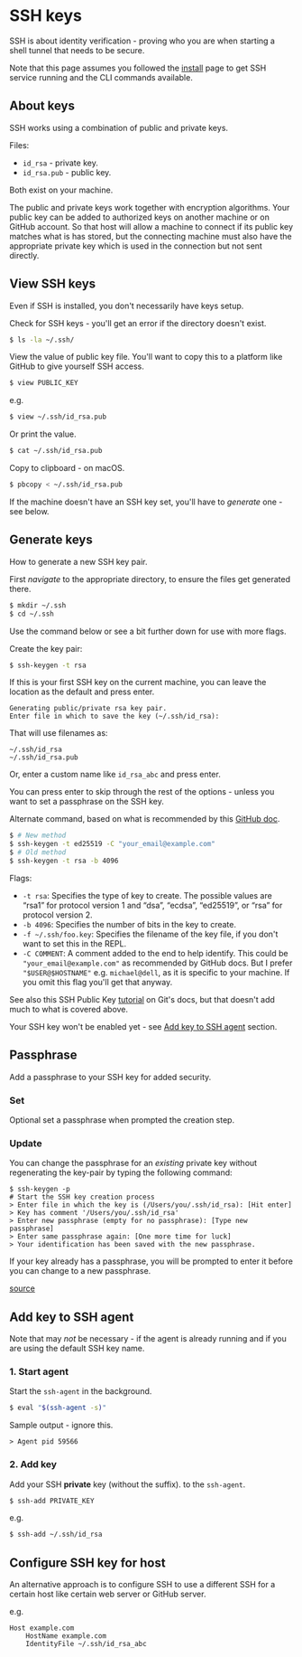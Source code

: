 # SSH keys

SSH is about identity verification - proving who you are when starting a shell tunnel that needs to be secure.

Note that this page assumes you followed the [install](install.md) page to get SSH service running and the CLI commands available.


## About keys

SSH works using a combination of public and private keys.

Files:

- `id_rsa` - private key.
- `id_rsa.pub` - public key.

Both exist on your machine.

The public and private keys work together with encryption algorithms. Your public key can be added to authorized keys on another machine or on GitHub account. So that host will allow a machine to connect if its public key matches what is has stored, but the connecting machine must also have the appropriate private key which is used in the connection but not sent directly.


## View SSH keys

Even if SSH is installed, you don't necessarily have keys setup.

Check for SSH keys - you'll get an error if the directory doesn't exist.

```sh
$ ls -la ~/.ssh/
```

View the value of public key file. You'll want to copy this to a platform like GitHub to give yourself SSH access.

```sh
$ view PUBLIC_KEY
```

e.g.

```sh
$ view ~/.ssh/id_rsa.pub
```

Or print the value.

```sh
$ cat ~/.ssh/id_rsa.pub
```

Copy to clipboard - on macOS.

```sh
$ pbcopy < ~/.ssh/id_rsa.pub
```

If the machine doesn't have an SSH key set, you'll have to _generate_ one - see below.


## Generate keys

How to generate a new SSH key pair.

First _navigate_ to the appropriate directory, to ensure the files get generated there.

```sh
$ mkdir ~/.ssh
$ cd ~/.ssh
```

Use the command below or see a bit further down for use with more flags.

Create the key pair:

```sh
$ ssh-keygen -t rsa
```

If this is your first SSH key on the current machine, you can leave the location as the default and press enter.

```
Generating public/private rsa key pair.
Enter file in which to save the key (~/.ssh/id_rsa):
```

That will use filenames as:

```
~/.ssh/id_rsa
~/.ssh/id_rsa.pub
```

Or, enter a custom name like `id_rsa_abc` and press enter.

You can press enter to skip through the rest of the options - unless you want to set a passphrase on the SSH key.

Alternate command, based on what is recommended by this [GitHub doc](https://help.github.com/en/github/authenticating-to-github/generating-a-new-ssh-key-and-adding-it-to-the-ssh-agent).

```sh
$ # New method
$ ssh-keygen -t ed25519 -C "your_email@example.com"
$ # Old method
$ ssh-keygen -t rsa -b 4096
```

Flags:

- `-t rsa`: Specifies the type of key to create. The possible values are “rsa1” for protocol version 1 and “dsa”, “ecdsa”, “ed25519”, or “rsa” for protocol version 2.
- `-b 4096`: Specifies the number of bits in the key to create.
- `-f ~/.ssh/foo.key`: Specifies the filename of the key file, if you don't want to set this in the REPL.
- `-C COMMENT`: A comment added to the end to help identify. This could be `"your_email@example.com"` as recommended by GitHub docs. But I prefer `"$USER@$HOSTNAME"` e.g. `michael@dell`, as it is specific to your machine. If you omit this flag you'll get that anyway.

See also this SSH Public Key [tutorial](https://git-scm.com/book/en/v2/Git-on-the-Server-Generating-Your-SSH-Public-Key) on Git's docs, but that doesn't add much to what is covered above.

Your SSH key won't be enabled yet - see [Add key to SSH agent](#add-key-to-ssh-agent) section.


## Passphrase

Add a passphrase to your SSH key for added security.

### Set

Optional set a passphrase when prompted the creation step.

### Update

You can change the passphrase for an _existing_ private key without regenerating the key-pair by typing the following command:

```console
$ ssh-keygen -p
# Start the SSH key creation process
> Enter file in which the key is (/Users/you/.ssh/id_rsa): [Hit enter]
> Key has comment '/Users/you/.ssh/id_rsa'
> Enter new passphrase (empty for no passphrase): [Type new passphrase]
> Enter same passphrase again: [One more time for luck]
> Your identification has been saved with the new passphrase.
```

If your key already has a passphrase, you will be prompted to enter it before you can change to a new passphrase.

[source](https://help.github.com/en/github/authenticating-to-github/working-with-ssh-key-passphrases)


## Add key to SSH agent

Note that may _not_ be necessary - if the agent is already running and if you are using the default SSH key name.

### 1. Start agent

Start the `ssh-agent` in the background.

```sh
$ eval "$(ssh-agent -s)"
```

Sample output - ignore this.

```
> Agent pid 59566
```

### 2. Add key

Add your SSH **private** key (without the suffix). to the `ssh-agent`.

```sh
$ ssh-add PRIVATE_KEY
```
e.g.

```sh
$ ssh-add ~/.ssh/id_rsa
```


## Configure SSH key for host

An alternative approach is to configure SSH to use a different SSH for a certain host like certain web server or GitHub server.

e.g.

```
Host example.com
    HostName example.com
    IdentityFile ~/.ssh/id_rsa_abc
```
